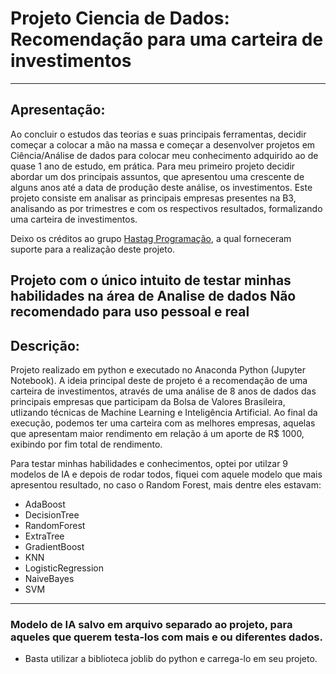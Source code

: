 # Projeto Ciencia de Dados: Recomendação para uma carteira de investimentos
---
## Apresentação: 

Ao concluir o estudos das teorias e suas principais ferramentas, decidir começar a colocar a mão na massa e começar a desenvolver projetos em Ciência/Análise de dados para colocar meu conhecimento adquirido ao de quase 1 ano de estudo, em prática. Para meu primeiro projeto decidir abordar um dos principais assuntos, que apresentou uma crescente de alguns anos até a data de produção deste análise, os investimentos. Este projeto consiste em analisar as principais empresas presentes na B3, analisando as por trimestres e com os respectivos resultados, formalizando uma carteira de investimentos.

Deixo os créditos ao grupo [Hastag Programação](https://www.youtube.com/channel/UCafFexaRoRylOKdzGBU6Pgg), a qual forneceram suporte para a realização deste projeto.

**Projeto com o único intuito de testar minhas habilidades na área de Analise de dados Não recomendado para uso pessoal e real** 
---
## Descrição:

Projeto realizado em python e executado no Anaconda Python (Jupyter Notebook).
A ideia principal deste de projeto é a recomendação de uma carteira de investimentos, através de uma análise de 8 anos de dados das principais empresas que participam da Bolsa de Valores Brasileira, utlizando técnicas de Machine Learning e Inteligência Artificial.
Ao final da execução, podemos ter uma carteira com as melhores empresas, aquelas que apresentam maior rendimento em relação á um aporte de R$ 1000, exibindo por fim total de rendimento.


Para testar minhas habilidades e conhecimentos, optei por utilzar 9 modelos de IA e depois de rodar todos, fiquei com aquele modelo que mais apresentou resultado, no caso o Random Forest, mais dentre eles estavam:
  - AdaBoost
  - DecisionTree
  - RandomForest
  - ExtraTree
  - GradientBoost
  - KNN
  - LogisticRegression
  - NaiveBayes
  - SVM
---
### Modelo de IA salvo em arquivo separado ao projeto, para aqueles que querem testa-los com mais e ou diferentes dados.
- Basta utilizar a biblioteca joblib do python e carrega-lo em seu projeto.




